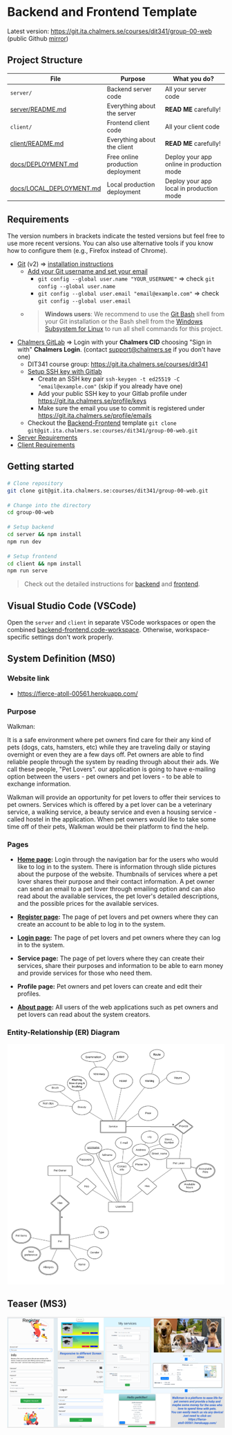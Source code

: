 # Backend and Frontend Template

Latest version: https://git.ita.chalmers.se/courses/dit341/group-00-web (public Github [mirror](https://github.com/dit341/group-00-web))

## Project Structure

| File        | Purpose           | What you do?  |
| ------------- | ------------- | ----- |
| `server/` | Backend server code | All your server code |
| [server/README.md](server/README.md) | Everything about the server | **READ ME** carefully! |
| `client/` | Frontend client code | All your client code |
| [client/README.md](client/README.md) | Everything about the client | **READ ME** carefully! |
| [docs/DEPLOYMENT.md](docs/DEPLOYMENT.md) | Free online production deployment | Deploy your app online in production mode |
| [docs/LOCAL_DEPLOYMENT.md](docs/LOCAL_DEPLOYMENT.md) | Local production deployment | Deploy your app local in production mode |

## Requirements

The version numbers in brackets indicate the tested versions but feel free to use more recent versions.
You can also use alternative tools if you know how to configure them (e.g., Firefox instead of Chrome).

* [Git](https://git-scm.com/) (v2) => [installation instructions](https://www.atlassian.com/git/tutorials/install-git)
  * [Add your Git username and set your email](https://docs.gitlab.com/ce/gitlab-basics/start-using-git.html#add-your-git-username-and-set-your-email)
    * `git config --global user.name "YOUR_USERNAME"` => check `git config --global user.name`
    * `git config --global user.email "email@example.com"` => check `git config --global user.email`
  * > **Windows users**: We recommend to use the [Git Bash](https://www.atlassian.com/git/tutorials/git-bash) shell from your Git installation or the Bash shell from the [Windows Subsystem for Linux](https://docs.microsoft.com/en-us/windows/wsl/install-win10) to run all shell commands for this project.
* [Chalmers GitLab](https://git.ita.chalmers.se/) => Login with your **Chalmers CID** choosing "Sign in with" **Chalmers Login**. (contact [support@chalmers.se](mailto:support@chalmers.se) if you don't have one)
  * DIT341 course group: https://git.ita.chalmers.se/courses/dit341
  * [Setup SSH key with Gitlab](https://docs.gitlab.com/ee/ssh/)
    * Create an SSH key pair `ssh-keygen -t ed25519 -C "email@example.com"` (skip if you already have one)
    * Add your public SSH key to your Gitlab profile under https://git.ita.chalmers.se/profile/keys
    * Make sure the email you use to commit is registered under https://git.ita.chalmers.se/profile/emails
  * Checkout the [Backend-Frontend](https://git.ita.chalmers.se/courses/dit341/group-00-web) template `git clone git@git.ita.chalmers.se:courses/dit341/group-00-web.git`
* [Server Requirements](./server/README.md#Requirements)
* [Client Requirements](./client/README.md#Requirements)

## Getting started

```bash
# Clone repository
git clone git@git.ita.chalmers.se:courses/dit341/group-00-web.git

# Change into the directory
cd group-00-web

# Setup backend
cd server && npm install
npm run dev

# Setup frontend
cd client && npm install
npm run serve
```

> Check out the detailed instructions for [backend](./server/README.md) and [frontend](./client/README.md).

## Visual Studio Code (VSCode)

Open the `server` and `client` in separate VSCode workspaces or open the combined [backend-frontend.code-workspace](./backend-frontend.code-workspace). Otherwise, workspace-specific settings don't work properly.

## System Definition (MS0)

### Website link
* https://fierce-atoll-00561.herokuapp.com/

### Purpose

Walkman:

It is a safe environment where pet owners find care for their any kind of pets (dogs, cats, hamsters, etc) while they are traveling daily or staying overnight or even they are a few days off. Pet owners are able to find reliable people through the system by reading through about their ads. We call these people, "Pet Lovers". our application is going to have e-mailing option between the users - pet owners and pet lovers - to be able to exchange information.

Walkman will provide an opportunity for pet lovers to offer their services to pet owners. Services which is offered by a pet lover can be a veterinary service, a walking service, a beauty service and even a housing service - called hostel in the application. When pet owners would like to take some time off of their pets, Walkman would be their platform to find the help.

### Pages

* [**Home page**](https://fierce-atoll-00561.herokuapp.com/register)**:** 
Login through the navigation bar for the users who would like to log in to the system. There is information through slide pictures about the purpose of the website. Thumbnails of services where a pet lover shares their purpose and their contact information. A pet owner can send an email to a pet lover through emailing option and can also read about the available services, the pet lover's detailed descriptions, and the possible prices for the available services.

* **[Register page](https://fierce-atoll-00561.herokuapp.com/register):** 
The page of pet lovers and pet owners where they can create an account to be able to log in to the system.

* **[Login page](https://fierce-atoll-00561.herokuapp.com/login):** 
The page of pet lovers and pet owners where they can log in to the system.

* **Service page:** 
The page of pet lovers where they can create their services, share their purposes and information to be able to earn money and provide services for those who need them.

* **Profile page:** 
Pet owners and pet lovers can create and edit their profiles.

* **[About page](https://fierce-atoll-00561.herokuapp.com/about):** 
All users of the web applications such as pet owners and pet lovers can read about the system creators.

### Entity-Relationship (ER) Diagram

![ER Diagram](./images/finalEr.png)

## Teaser (MS3)

![Teaser](./images/teaser.png)
